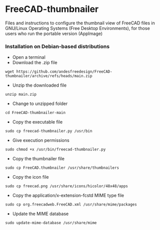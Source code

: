 # FreeCAD-thumbnailer
Files and instructions to configure the thumbnail view of FreeCAD files in GNU/Linux Operating Systems (Free Desktop Environments), for those users who run the portable version (AppImage)

### Installation on Debian-based distributions

- Open a terminal
- Download the .zip file
```
wget https://github.com/andesfreedesign/FreeCAD-thumbnailer/archive/refs/heads/main.zip
```
- Unzip the downloaded file
```
unzip main.zip
```
- Change to unzipped folder
```
cd FreeCAD-thumbnailer-main
```
- Copy the executable file

```
sudo cp freecad-thumbnailer.py /usr/bin
```
- Give execution permissions
```
sudo chmod +x /usr/bin/freecad-thumbnailer.py
```
- Copy the thumbnailer file
```
sudo cp FreeCAD.thumbnailer /usr/share/thumbnailers
```
- Copy the icon file
```
sudo cp freecad.png /usr/share/icons/hicolor/48x48/apps
```
- Copy the  application/x-extension-fcstd MIME type file
```
sudo cp org.freecadweb.FreeCAD.xml /usr/share/mime/packages
```
- Update the MIME database
```
sudo update-mime-database /usr/share/mime
```
